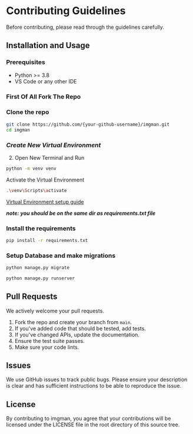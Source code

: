 # Contributing Guidelines

Before contributing, please read through the guidelines carefully.

## Installation and Usage

### Prerequisites

- Python >= 3.8
- VS Code or any other IDE

### First Of All Fork The Repo

### Clone the repo

```bash
git clone https://github.com/{your-github-username}/imgman.git
cd imgman
```

### ***Create New Virtual Environment***

2. Open New Terminal and Run

```bash
python -m venv venv
```
Activate the Virtual Environment

```bash
.\venv\Scripts\activate
```

[Virtual Environment setup guide](https://www.freecodecamp.org/news/how-to-setup-virtual-environments-in-python/)

***note: you should be on the same dir as requirements.txt file***

### Install the requirements

```bash
pip install -r requirements.txt
```

### Setup Database and make migrations

```bash
python manage.py migrate
```

```bash
python manage.py runserver
```

## Pull Requests
We actively welcome your pull requests.

1. Fork the repo and create your branch from `main`.
2. If you've added code that should be tested, add tests.
3. If you've changed APIs, update the documentation.
4. Ensure the test suite passes.
5. Make sure your code lints.


## Issues
We use GitHub issues to track public bugs. Please ensure your description is
clear and has sufficient instructions to be able to reproduce the issue.

## License
By contributing to imgman, you agree that your contributions will be licensed under the LICENSE file in
the root directory of this source tree.
